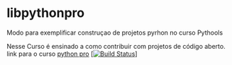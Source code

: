 # libpythonpro
Modo para exemplificar construçao de projetos pyrhon no curso Pythools

Nesse Curso é ensinado a como contribuir com projetos de código aberto.
 link para o curso [python pro](https://www.python.pro.br/)
[[![Build Status](https://travis-ci.org/juliocesar06/libpythonpro.svg?branch=master)](https://travis-ci.org/juliocesar06/libpythonpro)]